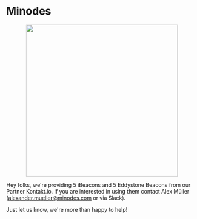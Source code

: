 # Minodes

<p align="center">
<img src="https://minodes.com/cmsImages/pressLogos/logo_minodes_turkis.png" width="400px" />
</p>

Hey folks, we're providing 5 iBeacons and 5 Eddystone Beacons from our Partner Kontakt.io. If you are interested in using them contact Alex Müller (alexander.mueller@minodes.com or via Slack).

Just let us know, we're more than happy to help!
